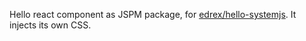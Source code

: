 Hello react component as JSPM package, for [edrex/hello-systemjs](https://github.com/edrex/hello-systemjs). It injects its own CSS.
